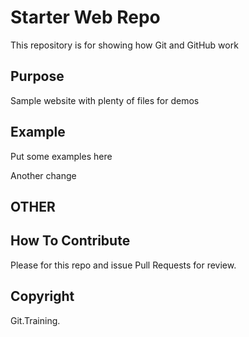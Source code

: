 # Starter Web Repo

This repository is for showing how Git and GitHub work

## Purpose

Sample website with plenty of files for demos

## Example

Put some examples here

Another change

## OTHER

## How To Contribute

Please for this repo and issue Pull Requests for review.

## Copyright

Git.Training.